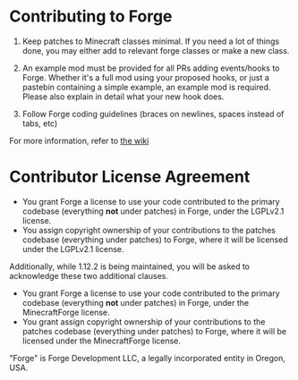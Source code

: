 Contributing to Forge
=====================

1) Keep patches to Minecraft classes minimal. If you need a lot of things done, you may either add to relevant forge classes or make a new class.

2) An example mod must be provided for all PRs adding events/hooks to Forge. Whether it's a full mod using your proposed hooks, or just a pastebin containing a simple example, an example mod is required. Please also explain in detail what your new hook does.

3) Follow Forge coding guidelines (braces on newlines, spaces instead of tabs, etc)

For more information, refer to [the wiki](https://github.com/MinecraftForge/MinecraftForge/wiki/If-you-want-to-contribute-to-Forge)


Contributor License Agreement
=============================
- You grant Forge a license to use your code contributed to the primary codebase (everything **not** under patches) in Forge, under the LGPLv2.1 license.
- You assign copyright ownership of your contributions to the patches codebase (everything under patches) to Forge, where it will be licensed under the LGPLv2.1 license.

Additionally, while 1.12.2 is being maintained, you will be asked to acknowledge these two additional clauses.
- You grant Forge a license to use your code contributed to the primary codebase (everything **not** under patches) in Forge, under the MinecraftForge license.
- You grant assign copyright ownership of your contributions to the patches codebase (everything under patches) to Forge, where it will be licensed under the MinecraftForge license.

"Forge" is Forge Development LLC, a legally incorporated entity in Oregon, USA.
